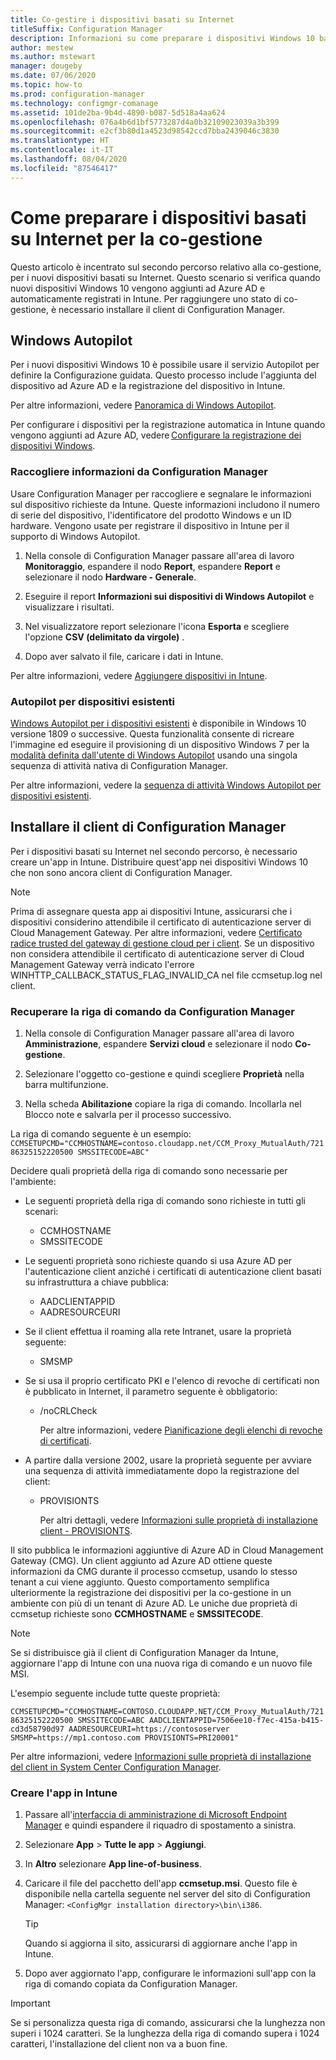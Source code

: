 ```yaml
---
title: Co-gestire i dispositivi basati su Internet
titleSuffix: Configuration Manager
description: Informazioni su come preparare i dispositivi Windows 10 basati su Internet per la co-gestione.
author: mestew
ms.author: mstewart
manager: dougeby
ms.date: 07/06/2020
ms.topic: how-to
ms.prod: configuration-manager
ms.technology: configmgr-comanage
ms.assetid: 101de2ba-9b4d-4890-b087-5d518a4aa624
ms.openlocfilehash: 076a4b6d1bf5773287d4a0b32109023039a3b399
ms.sourcegitcommit: e2cf3b80d1a4523d98542ccd7bba2439046c3830
ms.translationtype: HT
ms.contentlocale: it-IT
ms.lasthandoff: 08/04/2020
ms.locfileid: "87546417"
---
```

# <a name="how-to-prepare-internet-based-devices-for-co-management"></a>Come preparare i dispositivi basati su Internet per la co-gestione

Questo articolo è incentrato sul secondo percorso relativo alla co-gestione, per i nuovi dispositivi basati su Internet. Questo scenario si verifica quando nuovi dispositivi Windows 10 vengono aggiunti ad Azure AD e automaticamente registrati in Intune. Per raggiungere uno stato di co-gestione, è necessario installare il client di Configuration Manager.  

## <a name="windows-autopilot"></a>Windows Autopilot

Per i nuovi dispositivi Windows 10 è possibile usare il servizio Autopilot per definire la Configurazione guidata. Questo processo include l'aggiunta del dispositivo ad Azure AD e la registrazione del dispositivo in Intune.  

Per altre informazioni, vedere [Panoramica di Windows Autopilot](../../autopilot/windows-autopilot.md).

Per configurare i dispositivi per la registrazione automatica in Intune quando vengono aggiunti ad Azure AD, vedere [Configurare la registrazione dei dispositivi Windows](https://docs.microsoft.com/intune/windows-enroll).  

### <a name="gather-information-from-configuration-manager"></a>Raccogliere informazioni da Configuration Manager

Usare Configuration Manager per raccogliere e segnalare le informazioni sul dispositivo richieste da Intune. Queste informazioni includono il numero di serie del dispositivo, l'identificatore del prodotto Windows e un ID hardware. Vengono usate per registrare il dispositivo in Intune per il supporto di Windows Autopilot.

1. Nella console di Configuration Manager passare all'area di lavoro **Monitoraggio**, espandere il nodo **Report**, espandere **Report** e selezionare il nodo **Hardware - Generale**.  

2. Eseguire il report **Informazioni sui dispositivi di Windows Autopilot** e visualizzare i risultati.  

3. Nel visualizzatore report selezionare l'icona **Esporta** e scegliere l'opzione **CSV (delimitato da virgole)** .  

4. Dopo aver salvato il file, caricare i dati in Intune.  

Per altre informazioni, vedere [Aggiungere dispositivi in Intune](https://docs.microsoft.com/intune/enrollment-autopilot#add-devices).

### <a name="autopilot-for-existing-devices"></a>Autopilot per dispositivi esistenti
<!--1358333-->

[Windows Autopilot per i dispositivi esistenti](https://techcommunity.microsoft.com/t5/Windows-IT-Pro-Blog/New-Windows-Autopilot-capabilities-and-expanded-partner-support/ba-p/260430) è disponibile in Windows 10 versione 1809 o successive. Questa funzionalità consente di ricreare l'immagine ed eseguire il provisioning di un dispositivo Windows 7 per la [modalità definita dall'utente di Windows Autopilot](../../autopilot/user-driven.md) usando una singola sequenza di attività nativa di Configuration Manager.

Per altre informazioni, vedere la [sequenza di attività Windows Autopilot per dispositivi esistenti](../../autopilot/existing-devices.md).

## <a name="install-the-configuration-manager-client"></a>Installare il client di Configuration Manager

Per i dispositivi basati su Internet nel secondo percorso, è necessario creare un'app in Intune. Distribuire quest'app nei dispositivi Windows 10 che non sono ancora client di Configuration Manager.

> [!NOTE]
> Prima di assegnare questa app ai dispositivi Intune, assicurarsi che i dispositivi considerino attendibile il certificato di autenticazione server di Cloud Management Gateway. Per altre informazioni, vedere [Certificato radice trusted del gateway di gestione cloud per i client](../core/clients/manage/cmg/certificates-for-cloud-management-gateway.md#bkmk_cmgroot). Se un dispositivo non considera attendibile il certificato di autenticazione server di Cloud Management Gateway verrà indicato l'errore WINHTTP_CALLBACK_STATUS_FLAG_INVALID_CA nel file ccmsetup.log nel client.

### <a name="get-the-command-line-from-configuration-manager"></a>Recuperare la riga di comando da Configuration Manager

1. Nella console di Configuration Manager passare all'area di lavoro **Amministrazione**, espandere **Servizi cloud** e selezionare il nodo **Co-gestione**.  

2. Selezionare l'oggetto co-gestione e quindi scegliere **Proprietà** nella barra multifunzione.  

3. Nella scheda **Abilitazione** copiare la riga di comando. Incollarla nel Blocco note e salvarla per il processo successivo.  

La riga di comando seguente è un esempio: `CCMSETUPCMD="CCMHOSTNAME=contoso.cloudapp.net/CCM_Proxy_MutualAuth/72186325152220500 SMSSITECODE=ABC"`

<!--1358215-->
Decidere quali proprietà della riga di comando sono necessarie per l'ambiente:  

- Le seguenti proprietà della riga di comando sono richieste in tutti gli scenari:  
  - CCMHOSTNAME  
  - SMSSITECODE  

- Le seguenti proprietà sono richieste quando si usa Azure AD per l'autenticazione client anziché i certificati di autenticazione client basati su infrastruttura a chiave pubblica:  
  - AADCLIENTAPPID  
  - AADRESOURCEURI  

- Se il client effettua il roaming alla rete Intranet, usare la proprietà seguente:
  - SMSMP  

- Se si usa il proprio certificato PKI e l'elenco di revoche di certificati non è pubblicato in Internet, il parametro seguente è obbligatorio:  
  - /noCRLCheck  

    Per altre informazioni, vedere [Pianificazione degli elenchi di revoche di certificati](../core/plan-design/security/plan-for-security.md#BKMK_PlanningForCRLs).

- A partire dalla versione 2002, usare la proprietà seguente per avviare una sequenza di attività immediatamente dopo la registrazione del client:
  - PROVISIONTS

    Per altri dettagli, vedere [Informazioni sulle proprietà di installazione client - PROVISIONTS](../core/clients/deploy/about-client-installation-properties.md#provisionts).

Il sito pubblica le informazioni aggiuntive di Azure AD in Cloud Management Gateway (CMG). Un client aggiunto ad Azure AD ottiene queste informazioni da CMG durante il processo ccmsetup, usando lo stesso tenant a cui viene aggiunto. Questo comportamento semplifica ulteriormente la registrazione dei dispositivi per la co-gestione in un ambiente con più di un tenant di Azure AD. Le uniche due proprietà di ccmsetup richieste sono **CCMHOSTNAME** e **SMSSITECODE**.<!--3607731-->

> [!NOTE]
> Se si distribuisce già il client di Configuration Manager da Intune, aggiornare l'app di Intune con una nuova riga di comando e un nuovo file MSI. <!-- SCCMDocs-pr issue 3084 -->

L'esempio seguente include tutte queste proprietà:

`CCMSETUPCMD="CCMHOSTNAME=CONTOSO.CLOUDAPP.NET/CCM_Proxy_MutualAuth/72186325152220500 SMSSITECODE=ABC AADCLIENTAPPID=7506ee10-f7ec-415a-b415-cd3d58790d97 AADRESOURCEURI=https://contososerver SMSMP=https://mp1.contoso.com PROVISIONTS=PRI20001"`

Per altre informazioni, vedere [Informazioni sulle proprietà di installazione del client in System Center Configuration Manager](../core/clients/deploy/about-client-installation-properties.md).

### <a name="create-the-app-in-intune"></a>Creare l'app in Intune

1. Passare all'[interfaccia di amministrazione di Microsoft Endpoint Manager](https://endpoint.microsoft.com) e quindi espandere il riquadro di spostamento a sinistra.  

2. Selezionare **App** > **Tutte le app** > **Aggiungi**.  

3. In **Altro** selezionare **App line-of-business**.  

4. Caricare il file del pacchetto dell'app **ccmsetup.msi**. Questo file è disponibile nella cartella seguente nel server del sito di Configuration Manager: `<ConfigMgr installation directory>\bin\i386`.  

    > [!Tip]  
    > Quando si aggiorna il sito, assicurarsi di aggiornare anche l'app in Intune.  

5. Dopo aver aggiornato l'app, configurare le informazioni sull'app con la riga di comando copiata da Configuration Manager.  

> [!IMPORTANT]
> Se si personalizza questa riga di comando, assicurarsi che la lunghezza non superi i 1024 caratteri. Se la lunghezza della riga di comando supera i 1024 caratteri, l'installazione del client non va a buon fine.
